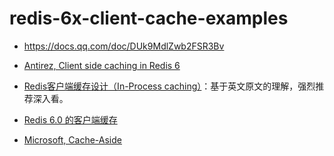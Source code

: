 # redis-6x-client-cache-examples

- <https://docs.qq.com/doc/DUk9MdlZwb2FSR3Bv>

- [Antirez, Client side caching in Redis 6](http://antirez.com/news/130)
- [Redis客户端缓存设计（In-Process caching）](https://www.kawabangga.com/posts/3590)：基于英文原文的理解，强烈推荐深入看。
- [Redis 6.0 的客户端缓存](https://www.cnblogs.com/remcarpediem/p/12872053.html)

- [Microsoft, Cache-Aside](https://docs.microsoft.com/en-us/azure/architecture/patterns/cache-aside)

